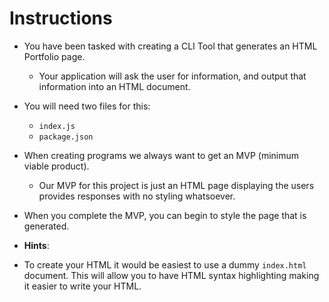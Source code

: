 # Instructions

* You have been tasked with creating a CLI Tool that generates an HTML Portfolio page.

  * Your application will ask the user for information, and output that information into an HTML document.

* You will need two files for this:

  * `index.js`
  * `package.json`

* When creating programs we always want to get an MVP (minimum viable product).

  * Our MVP for this project is just an HTML page displaying the users provides responses with no styling whatsoever.

* When you complete the MVP, you can begin to style the page that is generated.

* **Hints**:

* To create your HTML it would be easiest to use a dummy `index.html` document. This will allow you to have HTML syntax highlighting making it easier to write your HTML.
